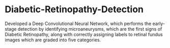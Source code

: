 # Diabetic-Retinopathy-Detection

Developed a Deep Convolutional Neural Network, which performs the early-stage detection by identifying microaneurysms, which are the first signs of Diabetic Retinopathy, along with correctly assigning labels to retinal fundus images which are graded into five categories. 

